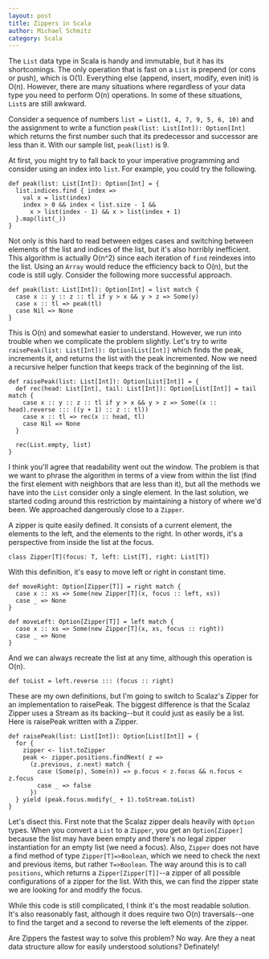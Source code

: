 ```yaml
---
layout: post
title: Zippers in Scala
author: Michael Schmitz
category: Scala
---
```


The `List` data type in Scala is handy and immutable, but it has its
shortcomings. The only operation that is fast on a `List` is prepend (or cons
or push), which is O(1). Everything else (append, insert, modify, even init) is
O(n). However, there are many situations where regardless of your data type you
need to perform O(n) operations. In some of these situations, `List`s are still
awkward.

Consider a sequence of numbers `list = List(1, 4, 7, 9, 5, 6, 10)` and the
assignment to write a function `peak(list: List[Int]): Option[Int]` which
returns the first number such that its predecessor and successor are less than
it. With our sample list, `peak(list)` is 9.

At first, you might try to fall back to your imperative programming and
consider using an index into `list`. For example, you could try the following.

    def peak(list: List[Int]): Option[Int] = {
      list.indices.find { index =>
        val x = list(index)
        index > 0 && index < list.size - 1 && 
          x > list(index - 1) && x > list(index + 1)
      }.map(list(_))
    }

Not only is this hard to read between edges cases and switching between
elements of the list and indices of the list, but it's also horribly
inefficient. This algorithm is actually O(n^2) since each iteration of `find`
reindexes into the list.  Using an `Array` would reduce the efficiency back to
O(n), but the code is still ugly.  Consider the following more successful
approach.

    def peak(list: List[Int]): Option[Int] = list match {
      case x :: y :: z :: tl if y > x && y > z => Some(y)
      case x :: tl => peak(tl)
      case Nil => None
    }

This is O(n) and somewhat easier to understand.  However, we run into trouble
when we complicate the problem slightly.  Let's try to write `raisePeak(list:
List[Int]): Option[List[Int]]` which finds the peak, increments it, and returns
the list with the peak incremented.  Now we need a recursive helper function
that keeps track of the beginning of the list.

    def raisePeak(list: List[Int]): Option[List[Int]] = {
      def rec(head: List[Int], tail: List[Int]): Option[List[Int]] = tail match {
        case x :: y :: z :: tl if y > x && y > z => Some((x :: head).reverse ::: ((y + 1) :: z :: tl))
        case x :: tl => rec(x :: head, tl)
        case Nil => None
      }

      rec(List.empty, list)
    }

I think you'll agree that readability went out the window.  The problem is that
we want to phrase the algorithm in terms of a view from within the list (find
the first element with neighbors that are less than it), but all the methods we
have into the `List` consider only a single element.  In the last solution, we
started coding around this restriction by maintaining a history of where we'd
been.  We approached dangerously close to a `Zipper`.

A zipper is quite easily defined.  It consists of a current element, the
elements to the left, and the elements to the right.  In other words, it's a
perspective from inside the list at the focus.

    class Zipper[T](focus: T, left: List[T], right: List[T])

With this definition, it's easy to move left or right in constant time.

    def moveRight: Option[Zipper[T]] = right match {
      case x :: xs => Some(new Zipper[T](x, focus :: left, xs))
      case _ => None
    }

    def moveLeft: Option[Zipper[T]] = left match {
      case x :: xs => Some(new Zipper[T](x, xs, focus :: right))
      case _ => None
    }

And we can always recreate the list at any time, although this operation is O(n).

    def toList = left.reverse ::: (focus :: right)

These are my own definitions, but I'm going to switch to Scalaz's Zipper for an
implementation to raisePeak.  The biggest difference is that the Scalaz Zipper
uses a Stream as its backing--but it could just as easily be a list.  Here is
raisePeak written with a Zipper.

    def raisePeak(list: List[Int]): Option[List[Int]] = {
      for {
        zipper <- list.toZipper
        peak <- zipper.positions.findNext( z => 
          (z.previous, z.next) match {
            case (Some(p), Some(n)) => p.focus < z.focus && n.focus < z.focus
            case _ => false
          })
      } yield (peak.focus.modify(_ + 1).toStream.toList)
    }

Let's disect this.  First note that the Scalaz zipper deals heavily with
`Option` types.  When you convert a `List` to a `Zipper`, you get an
`Option[Zipper]` because the list may have been empty and there's no legal
zipper instantiation for an empty list (we need a focus).  Also, `Zipper` does
not have a find method of type `Zipper[T]=>Boolean`, which we need to check the
next and previous items, but rather `T=>Boolean`.  The way around this is to
call `positions`, which returns a `Zipper[Zipper[T]]`--a zipper of all possible
configurations of a zipper for the list.  With this, we can find the zipper
state we are looking for and modify the focus.

While this code is still complicated, I think it's the most readable solution.
It's also reasonably fast, although it does require two O(n) traversals--one to
find the target and a second to reverse the left elements of the zipper.

Are Zippers the fastest way to solve this problem?  No way.  Are they a neat
data structure allow for easily understood solutions?  Definately!
